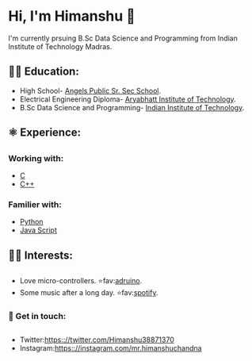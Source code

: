 # Hi, I'm Himanshu 👋
I'm currently prsuing B.Sc Data Science and Programming from Indian Institute of Technology Madras.

## 👨‍🎓 Education:
- High School- [Angels Public Sr. Sec School](http://www.angelpublicschool.com).
- Electrical Engineering Diploma- [Aryabhatt Institute of Technology](http://www.abitdelhi.in).
- B.Sc Data Science and Programming- [Indian Institute of Technology](https://onlinedegree.iitm.ac.in).
##

## ⚛️ Experience:
##
### Working with:         
- [C](https://en.wikipedia.org/wiki/C_(programming_language))
- [C++](https://en.wikipedia.org/wiki/C%2B%2B)
### Familier with:
- [Python](https://en.wikipedia.org/wiki/Python_(programming_language)) 
- [Java Script](https://en.wikipedia.org/wiki/JavaScript)

##
## 👨‍💻 Interests:
##
- Love micro-controllers.      ⭐fav:[adruino](https://www.arduino.cc).
- Some music after a long day. ⭐fav:[spotify](https://www.spotify.com).

### 💬 Get in touch:
##
 - Twitter:[https:://twitter.com/Himanshu38871370](https://twitter.com/ChandnaHimanshu)
 - Instagram:[https:://instagram.com/mr.himanshuchandna](https://www.instagram.com/mr.himanshuchandna/)
 
